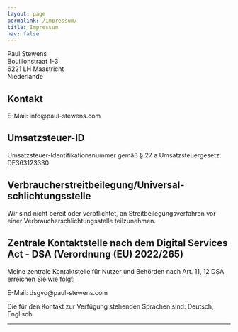 ```yaml
---
layout: page
permalink: /impressum/
title: Impressum
nav: false
---
```


<p>Paul Stewens<br />
Bouillonstraat 1-3<br />
6221 LH Maastricht<br />
Niederlande</p>
<h2>Kontakt</h2>
<p>E-Mail: info@paul-stewens.com</p>
<h2>Umsatzsteuer-ID</h2>
<p>Umsatzsteuer-Identifikationsnummer gem&auml;&szlig; &sect; 27 a Umsatzsteuergesetz: DE363123330</p>
<h2>Verbraucher&shy;streit&shy;beilegung/Universal&shy;schlichtungs&shy;stelle</h2>
<p>Wir sind nicht bereit oder verpflichtet, an Streitbeilegungsverfahren vor einer Verbraucherschlichtungsstelle
teilzunehmen.</p>
<h2>Zentrale Kontaktstelle nach dem Digital Services Act - DSA (Verordnung (EU) 2022/265)</h2>
<p>Meine zentrale Kontaktstelle f&uuml;r Nutzer und Beh&ouml;rden nach Art. 11, 12 DSA erreichen Sie wie
folgt:</p>
<p>E-Mail: dsgvo@paul-stewens.com</p>
<p>Die für den Kontakt zur Verf&uuml;gung stehenden Sprachen sind: Deutsch, Englisch.</p>
<hr>
